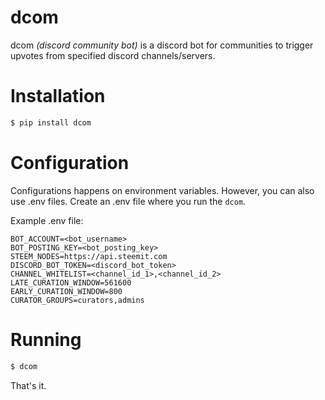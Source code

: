 # dcom

dcom *(discord community bot)* is a discord bot for communities to trigger
upvotes from specified discord channels/servers.

# Installation

```bash
$ pip install dcom
```

# Configuration

Configurations happens on environment variables. However, you can also use .env files.
Create an .env file where you run the ```dcom```.

Example .env file:

```
BOT_ACCOUNT=<bot_username>
BOT_POSTING_KEY=<bot_posting_key>
STEEM_NODES=https://api.steemit.com
DISCORD_BOT_TOKEN=<discord_bot_token>
CHANNEL_WHITELIST=<channel_id_1>,<channel_id_2>
LATE_CURATION_WINDOW=561600
EARLY_CURATION_WINDOW=800
CURATOR_GROUPS=curators,admins
```


# Running

```bash
$ dcom
```

That's it.



